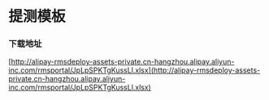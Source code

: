 # 提测模板

### 下载地址
[http://alipay-rmsdeploy-assets-private.cn-hangzhou.alipay.aliyun-inc.com/rmsportal/JpLpSPKTgKussLl.xlsx](http://alipay-rmsdeploy-assets-private.cn-hangzhou.alipay.aliyun-inc.com/rmsportal/JpLpSPKTgKussLl.xlsx)